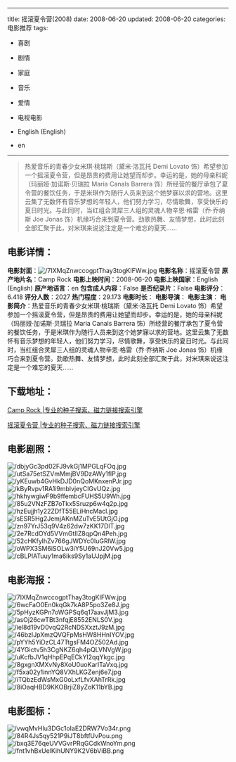 
---
title: 摇滚夏令营(2008)
date: 2008-06-20
updated: 2008-06-20
categories: 电影推荐
tags:
- 喜剧
- 剧情
- 家庭
- 音乐
- 爱情
- 电视电影

- English (English)
- en
---


> 热爱音乐的青春少女米琪·桃瑞斯（黛米·洛瓦托 Demi Lovato 饰）希望参加一个摇滚夏令营，但是昂贵的费用让她望而却步。幸运的是，她的母亲科妮（玛丽娅·加诺斯·贝瑞拉 Maria Canals Barrera 饰）所经营的餐厅承包了夏令营的餐饮任务，于是米琪作为随行人员来到这个她梦寐以求的营地。这里云集了无数怀有音乐梦想的年轻人，他们努力学习，尽情歌舞，享受快乐的夏日时光。与此同时，当红组合灵犀三人组的灵魂人物辛恩·格雷（乔·乔纳斯 Joe Jonas 饰）机缘巧合来到夏令营。劲歌热舞、友情梦想，此时此刻全部汇聚于此，对米琪来说这注定是一个难忘的夏天……

## **电影详情**：

**电影封面**：<img src="https://image.tmdb.org/t/p/w200/7IXMqZnwccogptThay3togKIFWw.jpg" alt="/7IXMqZnwccogptThay3togKIFWw.jpg" title="/7IXMqZnwccogptThay3togKIFWw.jpg">
**电影名称**：摇滚夏令营
**原产地片名**：Camp Rock
**电影上映时间**：2008-06-20
**电影上映国家**：English (English)
**原产地语言**：en
**包含成人内容**：False
**是否纪录片**：False
**电影评分**：6.418
**评分人数**：2027
**热门程度**：29.173
**电影时长**：
**电影导演**：
**电影主演**：
**电影简介**：热爱音乐的青春少女米琪·桃瑞斯（黛米·洛瓦托 Demi Lovato 饰）希望参加一个摇滚夏令营，但是昂贵的费用让她望而却步。幸运的是，她的母亲科妮（玛丽娅·加诺斯·贝瑞拉 Maria Canals Barrera 饰）所经营的餐厅承包了夏令营的餐饮任务，于是米琪作为随行人员来到这个她梦寐以求的营地。这里云集了无数怀有音乐梦想的年轻人，他们努力学习，尽情歌舞，享受快乐的夏日时光。与此同时，当红组合灵犀三人组的灵魂人物辛恩·格雷（乔·乔纳斯 Joe Jonas 饰）机缘巧合来到夏令营。劲歌热舞、友情梦想，此时此刻全部汇聚于此，对米琪来说这注定是一个难忘的夏天……

## **下载地址**：
[Camp Rock |专业的种子搜索、磁力链接搜索引擎](https://movie.amd794.com:2083/?search=Camp%20Rock&ordering=&mode=match_phrase&page_size=10&page=1)

[摇滚夏令营 |专业的种子搜索、磁力链接搜索引擎](https://movie.amd794.com:2083/?search=%E6%91%87%E6%BB%9A%E5%A4%8F%E4%BB%A4%E8%90%A5&ordering=&mode=match_phrase&page_size=10&page=1)
 

## **电影剧照**：
<img src="https://image.tmdb.org/t/p/original/dbjyGc3pd02FJ9vkGj1MPGLqFOq.jpg" alt="/dbjyGc3pd02FJ9vkGj1MPGLqFOq.jpg" title="/dbjyGc3pd02FJ9vkGj1MPGLqFOq.jpg"><img src="https://image.tmdb.org/t/p/original/utSa75etSZVmMmjBV9DzAWy1flP.jpg" alt="/utSa75etSZVmMmjBV9DzAWy1flP.jpg" title="/utSa75etSZVmMmjBV9DzAWy1flP.jpg"><img src="https://image.tmdb.org/t/p/original/yKEuwb4GvHkDJD0nQoMKnxenPJr.jpg" alt="/yKEuwb4GvHkDJD0nQoMKnxenPJr.jpg" title="/yKEuwb4GvHkDJD0nQoMKnxenPJr.jpg"><img src="https://image.tmdb.org/t/p/original/kByRvpv1RA1i9mblvjeyClGvUQz.jpg" alt="/kByRvpv1RA1i9mblvjeyClGvUQz.jpg" title="/kByRvpv1RA1i9mblvjeyClGvUQz.jpg"><img src="https://image.tmdb.org/t/p/original/hkhywgiwF9b9ffembcFUHS5U9Wh.jpg" alt="/hkhywgiwF9b9ffembcFUHS5U9Wh.jpg" title="/hkhywgiwF9b9ffembcFUHS5U9Wh.jpg"><img src="https://image.tmdb.org/t/p/original/85u2VNzFZB7oTkx5Sruzp6w4q2p.jpg" alt="/85u2VNzFZB7oTkx5Sruzp6w4q2p.jpg" title="/85u2VNzFZB7oTkx5Sruzp6w4q2p.jpg"><img src="https://image.tmdb.org/t/p/original/hzEujjh1y22ZDfT55ELiHncMacl.jpg" alt="/hzEujjh1y22ZDfT55ELiHncMacl.jpg" title="/hzEujjh1y22ZDfT55ELiHncMacl.jpg"><img src="https://image.tmdb.org/t/p/original/sESR5Hg2JemjAKnMZuTvE5UtGjO.jpg" alt="/sESR5Hg2JemjAKnMZuTvE5UtGjO.jpg" title="/sESR5Hg2JemjAKnMZuTvE5UtGjO.jpg"><img src="https://image.tmdb.org/t/p/original/zn97YrJ53q9V4z62dw7zKK17DlT.jpg" alt="/zn97YrJ53q9V4z62dw7zKK17DlT.jpg" title="/zn97YrJ53q9V4z62dw7zKK17DlT.jpg"><img src="https://image.tmdb.org/t/p/original/2e7RcdOYd5VVmGtlIZ8qpQn4Peh.jpg" alt="/2e7RcdOYd5VVmGtlIZ8qpQn4Peh.jpg" title="/2e7RcdOYd5VVmGtlIZ8qpQn4Peh.jpg"><img src="https://image.tmdb.org/t/p/original/52cHKfylhZv766gJWDYc0IuGRlW.jpg" alt="/52cHKfylhZv766gJWDYc0IuGRlW.jpg" title="/52cHKfylhZv766gJWDYc0IuGRlW.jpg"><img src="https://image.tmdb.org/t/p/original/oWPX3SM6iSOLw3iY5U69nJ20Vw5.jpg" alt="/oWPX3SM6iSOLw3iY5U69nJ20Vw5.jpg" title="/oWPX3SM6iSOLw3iY5U69nJ20Vw5.jpg"><img src="https://image.tmdb.org/t/p/original/cBLPlATuuy1ma6iks9Sy1aUJpjM.jpg" alt="/cBLPlATuuy1ma6iks9Sy1aUJpjM.jpg" title="/cBLPlATuuy1ma6iks9Sy1aUJpjM.jpg">

## **电影海报**：
<img src="https://image.tmdb.org/t/p/original/7IXMqZnwccogptThay3togKIFWw.jpg" alt="/7IXMqZnwccogptThay3togKIFWw.jpg" title="/7IXMqZnwccogptThay3togKIFWw.jpg"><img src="https://image.tmdb.org/t/p/original/6wcFaO0En0kqGk7kA8P5po3Ze8J.jpg" alt="/6wcFaO0En0kqGk7kA8P5po3Ze8J.jpg" title="/6wcFaO0En0kqGk7kA8P5po3Ze8J.jpg"><img src="https://image.tmdb.org/t/p/original/5pHyzKGPn7oWGPSq6q17aavJjM3.jpg" alt="/5pHyzKGPn7oWGPSq6q17aavJjM3.jpg" title="/5pHyzKGPn7oWGPSq6q17aavJjM3.jpg"><img src="https://image.tmdb.org/t/p/original/asOj26cwTBt3nfqjE8552ENLS0V.jpg" alt="/asOj26cwTBt3nfqjE8552ENLS0V.jpg" title="/asOj26cwTBt3nfqjE8552ENLS0V.jpg"><img src="https://image.tmdb.org/t/p/original/iel8d19vD0vqQ2RcNDSXxztJ9zM.jpg" alt="/iel8d19vD0vqQ2RcNDSXxztJ9zM.jpg" title="/iel8d19vD0vqQ2RcNDSXxztJ9zM.jpg"><img src="https://image.tmdb.org/t/p/original/46bzIJpXmzQVQFpMsHW8HHnIYOV.jpg" alt="/46bzIJpXmzQVQFpMsHW8HHnIYOV.jpg" title="/46bzIJpXmzQVQFpMsHW8HHnIYOV.jpg"><img src="https://image.tmdb.org/t/p/original/pYYh5YiDzCL47TtgsFM4OZ502Ad.jpg" alt="/pYYh5YiDzCL47TtgsFM4OZ502Ad.jpg" title="/pYYh5YiDzCL47TtgsFM4OZ502Ad.jpg"><img src="https://image.tmdb.org/t/p/original/4YGictv5h3CgNKZ6qh4pQLVNVgW.jpg" alt="/4YGictv5h3CgNKZ6qh4pQLVNVgW.jpg" title="/4YGictv5h3CgNKZ6qh4pQLVNVgW.jpg"><img src="https://image.tmdb.org/t/p/original/uKcfbJV1qHhpEPqECkYl2qqYkgc.jpg" alt="/uKcfbJV1qHhpEPqECkYl2qqYkgc.jpg" title="/uKcfbJV1qHhpEPqECkYl2qqYkgc.jpg"><img src="https://image.tmdb.org/t/p/original/8gxgnXMXvNy8XoU0uoKarITaVxq.jpg" alt="/8gxgnXMXvNy8XoU0uoKarITaVxq.jpg" title="/8gxgnXMXvNy8XoU0uoKarITaVxq.jpg"><img src="https://image.tmdb.org/t/p/original/f5xa02y1innYQ8VXhLKGZenj6e7.jpg" alt="/f5xa02y1innYQ8VXhLKGZenj6e7.jpg" title="/f5xa02y1innYQ8VXhLKGZenj6e7.jpg"><img src="https://image.tmdb.org/t/p/original/iTQbzEdWsMxG0oLxfLfvXAhTrRk.jpg" alt="/iTQbzEdWsMxG0oLxfLfvXAhTrRk.jpg" title="/iTQbzEdWsMxG0oLxfLfvXAhTrRk.jpg"><img src="https://image.tmdb.org/t/p/original/8iOaqHBD9KKOBrjiZ8yZoK11bYB.jpg" alt="/8iOaqHBD9KKOBrjiZ8yZoK11bYB.jpg" title="/8iOaqHBD9KKOBrjiZ8yZoK11bYB.jpg">

## **电影图标**：
<img src="https://image.tmdb.org/t/p/original/vwqMvHIu3DGc1oIaE2DRW7Vo34r.png" alt="/vwqMvHIu3DGc1oIaE2DRW7Vo34r.png" title="/vwqMvHIu3DGc1oIaE2DRW7Vo34r.png"><img src="https://image.tmdb.org/t/p/original/84R4Js5qy521P9iJT8bftfUvPou.png" alt="/84R4Js5qy521P9iJT8bftfUvPou.png" title="/84R4Js5qy521P9iJT8bftfUvPou.png"><img src="https://image.tmdb.org/t/p/original/bxq3E76qeUVVGvrPRqGCdkWnoYm.png" alt="/bxq3E76qeUVVGvrPRqGCdkWnoYm.png" title="/bxq3E76qeUVVGvrPRqGCdkWnoYm.png"><img src="https://image.tmdb.org/t/p/original/fnt1vhBxUelKihUNY9K2V6bViBB.png" alt="/fnt1vhBxUelKihUNY9K2V6bViBB.png" title="/fnt1vhBxUelKihUNY9K2V6bViBB.png">
